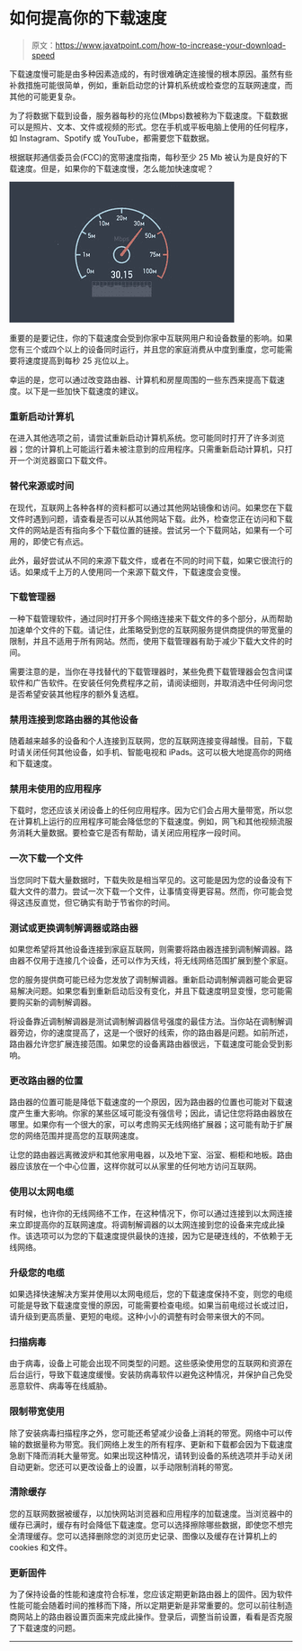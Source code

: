 # 如何提高你的下载速度

> 原文：<https://www.javatpoint.com/how-to-increase-your-download-speed>

下载速度慢可能是由多种因素造成的，有时很难确定连接慢的根本原因。虽然有些补救措施可能很简单，例如，重新启动您的计算机系统或检查您的互联网速度，而其他的可能更复杂。

为了将数据下载到设备，服务器每秒的兆位(Mbps)数被称为下载速度。下载数据可以是照片、文本、文件或视频的形式。您在手机或平板电脑上使用的任何程序，如 Instagram、Spotify 或 YouTube，都需要您下载数据。

根据联邦通信委员会(FCC)的宽带速度指南，每秒至少 25 Mb 被认为是良好的下载速度。但是，如果你的下载速度慢，怎么能加快速度呢？

![How to increase your download speed](img/b2e6539cbdd72d33a29ccad0be08d38f.png)

重要的是要记住，你的下载速度会受到你家中互联网用户和设备数量的影响。如果您有三个或四个以上的设备同时运行，并且您的家庭消费从中度到重度，您可能需要将速度提高到每秒 25 兆位以上。

幸运的是，您可以通过改变路由器、计算机和房屋周围的一些东西来提高下载速度。以下是一些加快下载速度的建议。

### 重新启动计算机

在进入其他选项之前，请尝试重新启动计算机系统。您可能同时打开了许多浏览器；您的计算机上可能运行着未被注意到的应用程序。只需重新启动计算机，只打开一个浏览器窗口下载文件。

### 替代来源或时间

在现代，互联网上各种各样的资料都可以通过其他网站镜像和访问。如果您在下载文件时遇到问题，请查看是否可以从其他网站下载。此外，检查您正在访问和下载文件的网站是否有指向多个下载位置的链接。尝试另一个下载网站，如果有一个可用的，即使它有点远。

此外，最好尝试从不同的来源下载文件，或者在不同的时间下载，如果它很流行的话。如果成千上万的人使用同一个来源下载文件，下载速度会变慢。

### 下载管理器

一种下载管理软件，通过同时打开多个网络连接来下载文件的多个部分，从而帮助加速单个文件的下载。请记住，此策略受到您的互联网服务提供商提供的带宽量的限制，并且不适用于所有网站。然而，使用下载管理器有助于减少下载大文件的时间。

需要注意的是，当你在寻找替代的下载管理器时，某些免费下载管理器会包含间谍软件和广告软件。在安装任何免费程序之前，请阅读细则，并取消选中任何询问您是否希望安装其他程序的额外复选框。

### 禁用连接到您路由器的其他设备

随着越来越多的设备和个人连接到互联网，您的互联网连接变得越慢。目前，下载时请关闭任何其他设备，如手机、智能电视和 iPads。这可以极大地提高你的网络和下载速度。

### 禁用未使用的应用程序

下载时，您还应该关闭设备上的任何应用程序。因为它们会占用大量带宽，所以您在计算机上运行的应用程序可能会降低您的下载速度。例如，网飞和其他视频流服务消耗大量数据。要检查它是否有帮助，请关闭应用程序一段时间。

### 一次下载一个文件

当您同时下载大量数据时，下载失败是相当罕见的。这可能是因为您的设备没有下载大文件的潜力。尝试一次下载一个文件，让事情变得更容易。然而，你可能会觉得这违反直觉，但它确实有助于节省你的时间。

### 测试或更换调制解调器或路由器

如果您希望将其他设备连接到家庭互联网，则需要将路由器连接到调制解调器。路由器不仅用于连接几个设备，还可以作为天线，将无线网络范围扩展到整个家庭。

您的服务提供商可能已经为您发放了调制解调器。重新启动调制解调器可能会更容易解决问题。如果您看到重新启动后没有变化，并且下载速度明显变慢，您可能需要购买新的调制解调器。

将设备靠近调制解调器是测试调制解调器信号强度的最佳方法。当你站在调制解调器旁边，你的速度提高了，这是一个很好的线索，你的路由器是问题。如前所述，路由器允许您扩展连接范围。如果您的设备离路由器很远，下载速度可能会受到影响。

### 更改路由器的位置

路由器的位置可能是降低下载速度的一个原因，因为路由器的位置也可能对下载速度产生重大影响。你家的某些区域可能没有强信号；因此，请记住您将路由器放在哪里。如果你有一个很大的家，可以考虑购买无线网络扩展器；这可能有助于扩展您的网络范围并提高您的互联网速度。

让您的路由器远离微波炉和其他家用电器，以及地下室、浴室、橱柜和地板。路由器应该放在一个中心位置，这样你就可以从家里的任何地方访问互联网。

### 使用以太网电缆

有时候，也许你的无线网络不工作，在这种情况下，你可以通过连接到以太网连接来立即提高你的互联网速度。将调制解调器的以太网连接到您的设备来完成此操作。该选项可以为您的下载速度提供最快的连接，因为它是硬连线的，不依赖于无线网络。

### 升级您的电缆

如果选择快速解决方案并使用以太网电缆后，您的下载速度保持不变，则您的电缆可能是导致下载速度变慢的原因，可能需要检查电缆。如果当前电缆过长或过旧，请升级到更高质量、更短的电缆。这种小小的调整有时会带来很大的不同。

### 扫描病毒

由于病毒，设备上可能会出现不同类型的问题。这些感染使用您的互联网和资源在后台运行，导致下载速度缓慢。安装防病毒软件以避免这种情况，并保护自己免受恶意软件、病毒等在线威胁。

### 限制带宽使用

除了安装病毒扫描程序之外，您可能还希望减少设备上消耗的带宽。网络中可以传输的数据量称为带宽。我们网络上发生的所有程序、更新和下载都会因为下载速度急剧下降而消耗大量带宽。如果出现这种情况，请转到设备的系统选项并手动关闭自动更新。您还可以更改设备上的设置，以手动限制消耗的带宽。

### 清除缓存

您的互联网数据被缓存，以加快网站浏览器和应用程序的加载速度。当浏览器中的缓存已满时，缓存有时会降低下载速度。您可以选择擦除哪些数据，即使您不想完全清理缓存。您可以选择删除您的浏览历史记录、图像以及缓存在计算机上的 cookies 和文件。

### 更新固件

为了保持设备的性能和速度符合标准，您应该定期更新路由器上的固件。因为软件性能可能会随着时间的推移而下降，所以定期更新是非常重要的。您可以前往制造商网站上的路由器设置页面来完成此操作。登录后，调整当前设置，看看是否克服了下载速度的问题。

* * *